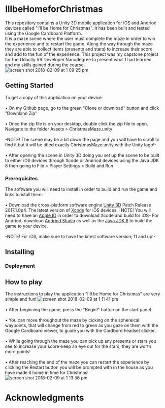 # IllbeHomeforChristmas
This repository contains a Unity 3D mobile application for iOS and Andriod devices called "I'll be Home for Christmas". It has been built and tested using the Google Cardboard Platform.
<br />
It is a maze scene where the user must complete the maze in order to win the experience and to restart the game. Along the way through the maze they are able to collect items (presents and stars) to increase their score and add to the fun of the experience. This project was my capstone project for the Udacity VR Developer Nanodegree to present what I had learned and my skills gained during the course.
![screen shot 2018-02-09 at 1 09 25 pm](https://user-images.githubusercontent.com/35173600/36042633-8a9ecb74-0d9a-11e8-8d69-0a211ec999e3.png)
## Getting Started
To get a copy of this application on your device:
<br />
<br /> • On my Github page, go to the green "Clone or download" button and click "Downland Zip"
<br />
<br /> • Once the zip file is on your desktop, double click the zip file to open. Navigate to the folder Assets > ChristmasMaze.unity 
<br />
<br /> -NOTE! The scene may be a bit down the page and you will have to scroll to find it but it will be titled exactly ChristmasMaze.unity with the Unity logo!-
<br />
<br /> • After opening the scene in Unity 3D doing you set up the scene to be built to either iOS devices through Xcode or Andriod devices using the Java JDK 8 then going to File > Player Settings > Build and Run
### Prerequisites
The software you will need to install in order to build and run the game and links to istall them:
<br />
<br /> • Download the cross-platform software engine [Unity 3D](https://unity3d.com/unity/qa/patch-releases/2017.1.0p4 "Unity 3D download") Patch Release 2017.1.0p4. The latest version of [Xcode](https://developer.apple.com/download/ "Xcode 9.3 Beta") for iOS devices. -NOTE! You will need to have an [Apple ID](https://appleid.apple.com/account#!&page=create "Developer Account") in order to download Xcode and build for iOS- For Andriod, download [Andriod Studio](https://developer.android.com/studio/index.html "Andriod Studio download") as well as the [Java JDK 8](http://www.oracle.com/technetwork/java/javase/downloads/jdk8-downloads-2133151.html "JDK download") to build the game to your device.
<br />
<br /> -NOTE! For iOS, make sure to have the latest software version; 11 and up!-
## Installing
### Deployment
## How to play
The instructions to play the application "I'll be Home for Christmas" are very simple and fun!
![screen shot 2018-02-09 at 1 11 41 pm](https://user-images.githubusercontent.com/35173600/36042722-d2b82748-0d9a-11e8-9879-879e8527206b.png)
<br />
<br /> • After beginning the game, press the "Begin!" button on the start panel
<br />
<br /> • You can move throughout the maze by cicking on the sphereical waypoints, that will change from red to green as you gaze on them with  the Google Cardboard viewer, to guide you with the Cardbord headset clicker.
<br />
<br /> • While going through the maze you can pick up any presents or stars you see to increase your score-keep an eye out for the stars, they are worth more points!
<br />
<br /> • After reaching the end of the maze you can restart the experience by clicking the Restart button you will be prompted with in the house as you have made it home in time for Christmas!
![screen shot 2018-02-09 at 1 13 56 pm](https://user-images.githubusercontent.com/35173600/36042827-288861f6-0d9b-11e8-8c95-74611514adb0.png)
# Acknowledgments
